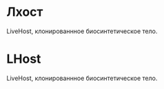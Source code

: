 # Лхост
LiveHost, клонированнное биосинтетическое тело.
# LHost
LiveHost, клонированнное биосинтетическое тело.